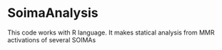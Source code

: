 # SoimaAnalysis
This code works with R language. It makes statical analysis from MMR activations of several SOIMAs
